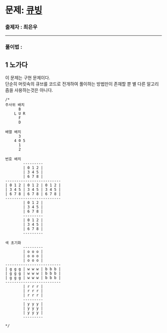 # 문제: [큐빙][link]

[link]: https://www.acmicpc.net/problem/5373

### 출제자 : 최은우

---
### 풀이법 : 

## 1 노가다

이 문제는 구현 문제이다.  
단순히 머릿속의 큐브를 코드로 전개하여 풀이하는 방법만이 존재할 뿐 별 다른 알고리즘을 사용하는것은 아니다.

```
/*
주사위 배치 
      B
    L U R
      F
      D

배열 배치
      3
    4 0 5
      1
      2

번호 배치
        ---------
        | 0 1 2 |
        | 3 4 5 |
        | 6 7 8 |
-------------------------
| 0 1 2 | 0 1 2 | 0 1 2 |
| 3 4 5 | 3 4 5 | 3 4 5 |
| 6 7 8 | 6 7 8 | 6 7 8 |
-------------------------
        | 0 1 2 |
        | 3 4 5 |
        | 6 7 8 |
        ---------
        | 0 1 2 |
        | 3 4 5 |
        | 6 7 8 |
        ---------

색 초기화
        ---------
        | o o o |
        | o o o |
        | o o o |
-------------------------
| g g g | w w w | b b b |
| g g g | w w w | b b b |
| g g g | w w w | b b b |
-------------------------
        | r r r |
        | r r r |
        | r r r |
        ---------
        | y y y |
        | y y y |
        | y y y |
        ---------

*/
```

